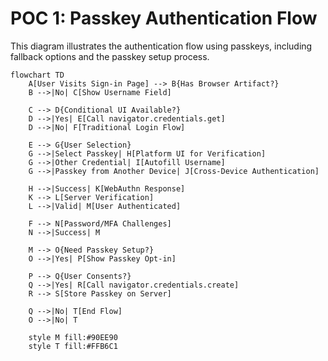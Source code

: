 # POC 1: Passkey Authentication Flow

This diagram illustrates the authentication flow using passkeys, including fallback options and the passkey setup process.

```mermaid
flowchart TD
    A[User Visits Sign-in Page] --> B{Has Browser Artifact?}
    B -->|No| C[Show Username Field]
    
    C --> D{Conditional UI Available?}
    D -->|Yes| E[Call navigator.credentials.get]
    D -->|No| F[Traditional Login Flow]
    
    E --> G{User Selection}
    G -->|Select Passkey| H[Platform UI for Verification]
    G -->|Other Credential| I[Autofill Username]
    G -->|Passkey from Another Device| J[Cross-Device Authentication]
    
    H -->|Success| K[WebAuthn Response]
    K --> L[Server Verification]
    L -->|Valid| M[User Authenticated]
    
    F --> N[Password/MFA Challenges]
    N -->|Success| M
    
    M --> O{Need Passkey Setup?}
    O -->|Yes| P[Show Passkey Opt-in]
    
    P --> Q{User Consents?}
    Q -->|Yes| R[Call navigator.credentials.create]
    R --> S[Store Passkey on Server]
    
    Q -->|No| T[End Flow]
    O -->|No| T

    style M fill:#90EE90
    style T fill:#FFB6C1
```